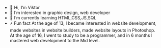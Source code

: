 - 👋 Hi, I’m Viktor
- 👀 I’m interested in graphic design, web developer
- 🌱 I’m currently learning HTML,CSS,JS,SQL
- ⚡ Fun fact At the age of 13, I became interested in website development,
made websites in website builders, made website layouts in Photoshop.
 At the age of 16, I went to study to be a programmer, and in 6 months I mastered web development to the Mid level.

<!---
sxxsww/sxxsww is a ✨ special ✨ repository because its `README.md` (this file) appears on your GitHub profile.
You can click the Preview link to take a look at your changes.
--->
